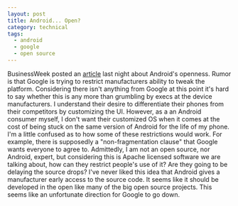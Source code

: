 ```yaml
---
layout: post
title: Android... Open?
category: technical
tags:
  - android
  - google
  - open source
---
```

BusinessWeek posted an [article](http://www.businessweek.com/magazine/content/11_15/b4223041200216.htm) last night about Android's openness. Rumor is that Google is trying to restrict manufacturers ability to tweak the platform. Considering there isn't anything from Google at this point it's hard to say whether this is any more than grumbling by execs at the device manufacturers. I understand their desire to differentiate their phones from their competitors by customizing the UI. However, as a an Android consumer myself, I don't want their customized OS when it comes at the cost of being stuck on the same version of Android for the life of my phone. I'm a little confused as to how some of these restrictions would work. For example, there is supposedly a "non-fragmentation clause" that Google wants everyone to agree to. Admittedly, I am not an open source, nor Android, expert, but considering this is Apache licensed software we are talking about, how can they restrict people's use of it? Are they going to be delaying the source drops? I've never liked this idea that Android gives a manufacturer early access to the source code. It seems like it should be developed in the open like many of the big open source projects. This seems like an unfortunate direction for Google to go down.
